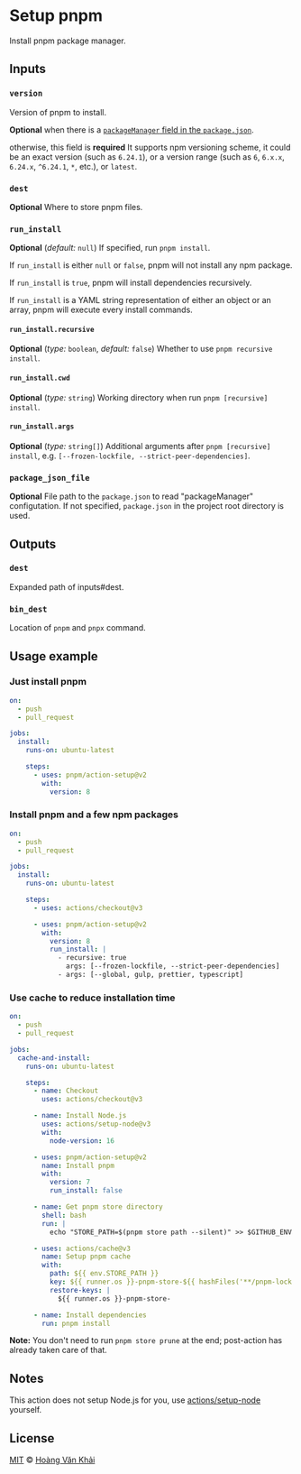 # Setup pnpm

Install pnpm package manager.

## Inputs

### `version`

Version of pnpm to install.

**Optional** when there is a [`packageManager` field in the `package.json`](https://nodejs.org/api/corepack.html).

otherwise, this field is **required** It supports npm versioning scheme, it could be an exact version (such as `6.24.1`), or a version range (such as `6`, `6.x.x`, `6.24.x`, `^6.24.1`, `*`, etc.), or `latest`.

### `dest`

**Optional** Where to store pnpm files.

### `run_install`

**Optional** (_default:_ `null`) If specified, run `pnpm install`.

If `run_install` is either `null` or `false`, pnpm will not install any npm package.

If `run_install` is `true`, pnpm will install dependencies recursively.

If `run_install` is a YAML string representation of either an object or an array, pnpm will execute every install commands.

#### `run_install.recursive`

**Optional** (_type:_ `boolean`, _default:_ `false`) Whether to use `pnpm recursive install`.

#### `run_install.cwd`

**Optional** (_type:_ `string`) Working directory when run `pnpm [recursive] install`.

#### `run_install.args`

**Optional** (_type:_ `string[]`) Additional arguments after `pnpm [recursive] install`, e.g. `[--frozen-lockfile, --strict-peer-dependencies]`.

### `package_json_file`

**Optional** File path to the `package.json` to read "packageManager" configutation. If not specified, `package.json` in the project root directory is used.

## Outputs

### `dest`

Expanded path of inputs#dest.

### `bin_dest`

Location of `pnpm` and `pnpx` command.

## Usage example

### Just install pnpm

```yaml
on:
  - push
  - pull_request

jobs:
  install:
    runs-on: ubuntu-latest

    steps:
      - uses: pnpm/action-setup@v2
        with:
          version: 8
```

### Install pnpm and a few npm packages

```yaml
on:
  - push
  - pull_request

jobs:
  install:
    runs-on: ubuntu-latest

    steps:
      - uses: actions/checkout@v3

      - uses: pnpm/action-setup@v2
        with:
          version: 8
          run_install: |
            - recursive: true
              args: [--frozen-lockfile, --strict-peer-dependencies]
            - args: [--global, gulp, prettier, typescript]
```

### Use cache to reduce installation time

```yaml
on:
  - push
  - pull_request

jobs:
  cache-and-install:
    runs-on: ubuntu-latest

    steps:
      - name: Checkout
        uses: actions/checkout@v3

      - name: Install Node.js
        uses: actions/setup-node@v3
        with:
          node-version: 16

      - uses: pnpm/action-setup@v2
        name: Install pnpm
        with:
          version: 7
          run_install: false

      - name: Get pnpm store directory
        shell: bash
        run: |
          echo "STORE_PATH=$(pnpm store path --silent)" >> $GITHUB_ENV

      - uses: actions/cache@v3
        name: Setup pnpm cache
        with:
          path: ${{ env.STORE_PATH }}
          key: ${{ runner.os }}-pnpm-store-${{ hashFiles('**/pnpm-lock.yaml') }}
          restore-keys: |
            ${{ runner.os }}-pnpm-store-

      - name: Install dependencies
        run: pnpm install
```

**Note:** You don't need to run `pnpm store prune` at the end; post-action has already taken care of that.

## Notes

This action does not setup Node.js for you, use [actions/setup-node](https://github.com/actions/setup-node) yourself.

## License

[MIT](https://git.io/JfclH) © [Hoàng Văn Khải](https://github.com/KSXGitHub/)
